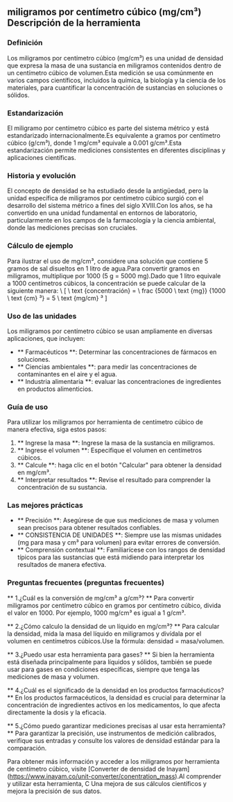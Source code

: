 ## miligramos por centímetro cúbico (mg/cm³) Descripción de la herramienta

### Definición
Los miligramos por centímetro cúbico (mg/cm³) es una unidad de densidad que expresa la masa de una sustancia en miligramos contenidos dentro de un centímetro cúbico de volumen.Esta medición se usa comúnmente en varios campos científicos, incluidos la química, la biología y la ciencia de los materiales, para cuantificar la concentración de sustancias en soluciones o sólidos.

### Estandarización
El miligramo por centímetro cúbico es parte del sistema métrico y está estandarizado internacionalmente.Es equivalente a gramos por centímetro cúbico (g/cm³), donde 1 mg/cm³ equivale a 0.001 g/cm³.Esta estandarización permite mediciones consistentes en diferentes disciplinas y aplicaciones científicas.

### Historia y evolución
El concepto de densidad se ha estudiado desde la antigüedad, pero la unidad específica de miligramos por centímetro cúbico surgió con el desarrollo del sistema métrico a fines del siglo XVIII.Con los años, se ha convertido en una unidad fundamental en entornos de laboratorio, particularmente en los campos de la farmacología y la ciencia ambiental, donde las mediciones precisas son cruciales.

### Cálculo de ejemplo
Para ilustrar el uso de mg/cm³, considere una solución que contiene 5 gramos de sal disueltos en 1 litro de agua.Para convertir gramos en miligramos, multiplique por 1000 (5 g = 5000 mg).Dado que 1 litro equivale a 1000 centímetros cúbicos, la concentración se puede calcular de la siguiente manera:
\ [
\ text {concentración} = \ frac {5000 \ text {mg}} {1000 \ text {cm} ³} = 5 \ text {mg/cm} ³
\]

### Uso de las unidades
Los miligramos por centímetro cúbico se usan ampliamente en diversas aplicaciones, que incluyen:
- ** Farmacéuticos **: Determinar las concentraciones de fármacos en soluciones.
- ** Ciencias ambientales **: para medir las concentraciones de contaminantes en el aire y el agua.
- ** Industria alimentaria **: evaluar las concentraciones de ingredientes en productos alimenticios.

### Guía de uso
Para utilizar los miligramos por herramienta de centímetro cúbico de manera efectiva, siga estos pasos:
1. ** Ingrese la masa **: Ingrese la masa de la sustancia en miligramos.
2. ** Ingrese el volumen **: Especifique el volumen en centímetros cúbicos.
3. ** Calcule **: haga clic en el botón "Calcular" para obtener la densidad en mg/cm³.
4. ** Interpretar resultados **: Revise el resultado para comprender la concentración de su sustancia.

### Las mejores prácticas
- ** Precisión **: Asegúrese de que sus mediciones de masa y volumen sean precisos para obtener resultados confiables.
- ** CONSISTENCIA DE UNIDADES **: Siempre use las mismas unidades (mg para masa y cm³ para volumen) para evitar errores de conversión.
- ** Comprensión contextual **: Familiarícese con los rangos de densidad típicos para las sustancias que está midiendo para interpretar los resultados de manera efectiva.

### Preguntas frecuentes (preguntas frecuentes)

** 1.¿Cuál es la conversión de mg/cm³ a ​​g/cm³? **
Para convertir miligramos por centímetro cúbico en gramos por centímetro cúbico, divida el valor en 1000. Por ejemplo, 1000 mg/cm³ es igual a 1 g/cm³.

** 2.¿Cómo calculo la densidad de un líquido en mg/cm³? **
Para calcular la densidad, mida la masa del líquido en miligramos y divídala por el volumen en centímetros cúbicos.Use la fórmula: densidad = masa/volumen.

** 3.¿Puedo usar esta herramienta para gases? **
Si bien la herramienta está diseñada principalmente para líquidos y sólidos, también se puede usar para gases en condiciones específicas, siempre que tenga las mediciones de masa y volumen.

** 4.¿Cuál es el significado de la densidad en los productos farmacéuticos? **
En los productos farmacéuticos, la densidad es crucial para determinar la concentración de ingredientes activos en los medicamentos, lo que afecta directamente la dosis y la eficacia.

** 5.¿Cómo puedo garantizar mediciones precisas al usar esta herramienta? **
Para garantizar la precisión, use instrumentos de medición calibrados, verifique sus entradas y consulte los valores de densidad estándar para la comparación.

Para obtener más información y acceder a los miligramos por herramienta de centímetro cúbico, visite [Converter de densidad de Inayam] (https://www.inayam.co/unit-converter/conentration_mass).Al comprender y utilizar esta herramienta, C Una mejora de sus cálculos científicos y mejora la precisión de sus datos.